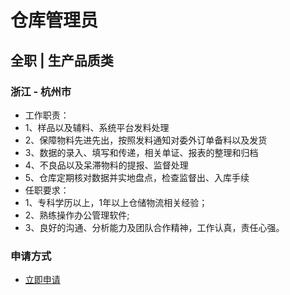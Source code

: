 
# 仓库管理员
## 全职  |  生产品质类
### 浙江 - 杭州市

- 工作职责：
- 1、样品以及辅料、系统平台发料处理
- 2、保障物料先进先出，按照发料通知对委外订单备料以及发货
- 3、数据的录入、填写和传递，相关单证、报表的整理和归档&nbsp;
- 4、不良品以及呆滞物料的提报、监督处理
- 5、仓库定期核对数据并实地盘点，检查监督出、入库手续
- 任职要求：
- 1、专科学历以上，1年以上仓储物流相关经验；&nbsp;
- 2、熟练操作办公管理软件;
- 3、良好的沟通、分析能力及团队合作精神，工作认真，责任心强。
### 申请方式
- <a href="mailto:hr@tuya.com?subject=求职简历-仓库管理员-来自GitHub">立即申请</a>